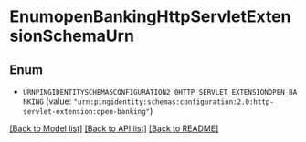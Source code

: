 # EnumopenBankingHttpServletExtensionSchemaUrn

## Enum


* `URNPINGIDENTITYSCHEMASCONFIGURATION2_0HTTP_SERVLET_EXTENSIONOPEN_BANKING` (value: `"urn:pingidentity:schemas:configuration:2.0:http-servlet-extension:open-banking"`)


[[Back to Model list]](../README.md#documentation-for-models) [[Back to API list]](../README.md#documentation-for-api-endpoints) [[Back to README]](../README.md)


